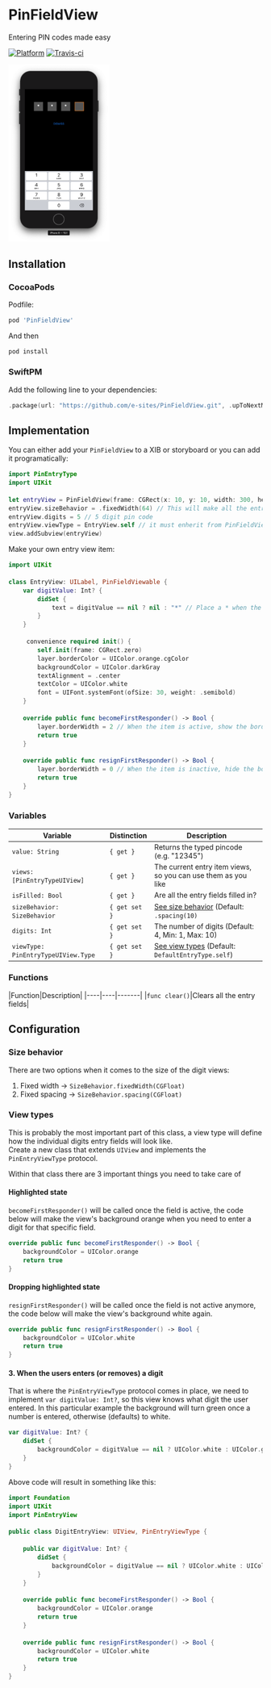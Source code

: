 # PinFieldView

Entering PIN codes made easy

[![Platform](https://img.shields.io/cocoapods/p/PinFieldView.svg?style=flat)](http://cocoadocs.org/docsets/PinFieldView)
[![Travis-ci](https://travis-ci.org/e-sites/PinFieldView.svg?branch=master&001)](https://travis-ci.org/e-sites/PinFieldView)

<img src="Assets/screenshot.png" style="width:200px">


## Installation

### CocoaPods

Podfile:

```ruby
pod 'PinFieldView'
```

And then

```
pod install
```

### SwiftPM

Add the following line to your dependencies:

```swift
.package(url: "https://github.com/e-sites/PinFieldView.git", .upToNextMajor(from: "1.0.0"))
```


## Implementation

You can either add your `PinFieldView` to a XIB or storyboard or you can add it programatically:

```swift
import PinEntryType
import UIKit

let entryView = PinFieldView(frame: CGRect(x: 10, y: 10, width: 300, height: 64))
entryView.sizeBehavior = .fixedWidth(64) // This will make all the entries equal sized
entryView.digits = 5 // 5 digit pin code
entryView.viewType = EntryView.self // it must enherit from PinFieldViewable and UIView
view.addSubview(entryView)
```

Make your own entry view item:

```swift
import UIKit

class EntryView: UILabel, PinFieldViewable {
	var digitValue: Int? {
        didSet {
            text = digitValue == nil ? nil : "*" // Place a * when the digit is entered
        }
    }

     convenience required init() {
        self.init(frame: CGRect.zero)
        layer.borderColor = UIColor.orange.cgColor
        backgroundColor = UIColor.darkGray
        textAlignment = .center
        textColor = UIColor.white
        font = UIFont.systemFont(ofSize: 30, weight: .semibold)
    }

    override public func becomeFirstResponder() -> Bool {
        layer.borderWidth = 2 // When the item is active, show the border
        return true
    }

    override public func resignFirstResponder() -> Bool {
        layer.borderWidth = 0 // When the item is inactive, hide the border
        return true
    }
}

```

### Variables

|Variable|Distinction|Description|
|----|----|-------|
|`value: String`|`{ get }`|Returns the typed pincode (e.g. "12345")|
|`views: [PinEntryTypeUIView]`|`{ get }`|The current entry item views, so you can use them as you like|
|`isFilled: Bool`|`{ get }`|Are all the entry fields filled in?|
|`sizeBehavior: SizeBehavior`|`{ get set }`|[See size behavior](#sizebehavior) (Default: `.spacing(10)`|
|`digits: Int`|`{ get set }`|The number of digits (Default: 4, Min: 1, Max: 10)|
|`viewType: PinEntryTypeUIView.Type`|`{ get set }`|[See view types](#viewtype) (Default: `DefaultEntryType.self`)|


### Functions

|Function|Description|
|----|----|-------|
|`func clear()`|Clears all the entry fields|

## Configuration

<a name="#sizebehavior"></a>
### Size behavior

There are two options when it comes to the size of the digit views:

1. Fixed width → `SizeBehavior.fixedWidth(CGFloat)`
2. Fixed spacing → `SizeBehavior.spacing(CGFloat)`

<a name="#viewtype"></a>
### View types

This is probably the most important part of this class, a view type will define how the individual digits entry fields will look like.   
Create a new class that extends `UIView` and implements the `PinEntryViewType` protocol.

Within that class there are 3 important things you need to take care of

#### Highlighted state

`becomeFirstResponder()` will be called once the field is active, the code below will make the view's background orange when you need to enter a digit for that specific field.

```swift
override public func becomeFirstResponder() -> Bool {
    backgroundColor = UIColor.orange
    return true
}
```

#### Dropping highlighted state

`resignFirstResponder()` will be called once the field is not active anymore, the code below will make the view's background white again.

```swift
override public func resignFirstResponder() -> Bool {
    backgroundColor = UIColor.white
    return true
}
```

#### 3. When the users enters (or removes) a digit

That is where the `PinEntryViewType` protocol comes in place, we need to implement `var digitValue: Int?`, so this view knows what digit the user entered. In this particular example the background will turn green once a number is entered, otherwise (defaults) to white.

```swift
var digitValue: Int? {
	didSet {
		backgroundColor = digitValue == nil ? UIColor.white : UIColor.green
	}
}
```

Above code will result in something like this:

```swift
import Foundation
import UIKit
import PinEntryView

public class DigitEntryView: UIView, PinEntryViewType {

    public var digitValue: Int? {
        didSet {
            backgroundColor = digitValue == nil ? UIColor.white : UIColor.green
        }
    }

    override public func becomeFirstResponder() -> Bool {
        backgroundColor = UIColor.orange
        return true
    }

    override public func resignFirstResponder() -> Bool {
        backgroundColor = UIColor.white
        return true
    }
}
```